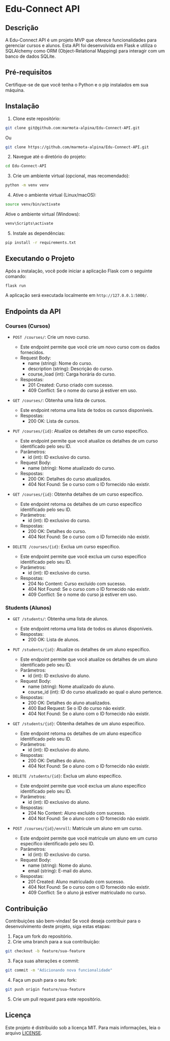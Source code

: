 # Edu-Connect API

## Descrição

A Edu-Connect API é um projeto MVP que oferece funcionalidades para gerenciar cursos e alunos. Esta API foi desenvolvida em Flask e utiliza o SQLAlchemy como ORM (Object-Relational Mapping) para interagir com um banco de dados SQLite.

## Pré-requisitos

Certifique-se de que você tenha o Python e o pip instalados em sua máquina.

## Instalação

1. Clone este repositório:

```bash
git clone git@github.com:marmota-alpina/Edu-Connect-API.git
```
Ou 

```bash
git clone https://github.com/marmota-alpina/Edu-Connect-API.git
```

2. Navegue até o diretório do projeto:

```bash
cd Edu-Connect-API
```

3. Crie um ambiente virtual (opcional, mas recomendado):

```bash
python -m venv venv
```

4. Ative o ambiente virtual (Linux/macOS):

```bash
source venv/bin/activate
```

Ative o ambiente virtual (Windows):

```bash
venv\Scripts\activate
```

5. Instale as dependências:

```bash
pip install -r requirements.txt
```

## Executando o Projeto

Após a instalação, você pode iniciar a aplicação Flask com o seguinte comando:

```bash
flask run
```

A aplicação será executada localmente em `http://127.0.0.1:5000/`.

## Endpoints da API

### Courses (Cursos)

- `POST /courses/`: Crie um novo curso.
  - Este endpoint permite que você crie um novo curso com os dados fornecidos.
  - Request Body:
    - name (string): Nome do curso.
    - description (string): Descrição do curso.
    - course_load (int): Carga horária do curso.
  - Respostas:
    - 201 Created: Curso criado com sucesso.
    - 409 Conflict: Se o nome do curso já estiver em uso.

- `GET /courses/`: Obtenha uma lista de cursos.
  - Este endpoint retorna uma lista de todos os cursos disponíveis.
  - Respostas:
    - 200 OK: Lista de cursos.

- `PUT /courses/{id}`: Atualize os detalhes de um curso específico.
  - Este endpoint permite que você atualize os detalhes de um curso identificado pelo seu ID.
  - Parâmetros:
    - id (int): ID exclusivo do curso.
  - Request Body:
    - name (string): Nome atualizado do curso.
  - Respostas:
    - 200 OK: Detalhes do curso atualizados.
    - 404 Not Found: Se o curso com o ID fornecido não existir.

- `GET /courses/{id}`: Obtenha detalhes de um curso específico.
  - Este endpoint retorna os detalhes de um curso específico identificado pelo seu ID.
  - Parâmetros:
    - id (int): ID exclusivo do curso.
  - Respostas:
    - 200 OK: Detalhes do curso.
    - 404 Not Found: Se o curso com o ID fornecido não existir.

- `DELETE /courses/{id}`: Exclua um curso específico.
  - Este endpoint permite que você exclua um curso específico identificado pelo seu ID.
  - Parâmetros:
    - id (int): ID exclusivo do curso.
  - Respostas:
    - 204 No Content: Curso excluído com sucesso.
    - 404 Not Found: Se o curso com o ID fornecido não existir.
    - 409 Conflict: Se o nome do curso já estiver em uso.

### Students (Alunos)

- `GET /students/`: Obtenha uma lista de alunos.
  - Este endpoint retorna uma lista de todos os alunos disponíveis.
  - Respostas:
    - 200 OK: Lista de alunos.

- `PUT /students/{id}`: Atualize os detalhes de um aluno específico.
  - Este endpoint permite que você atualize os detalhes de um aluno identificado pelo seu ID.
  - Parâmetros:
    - id (int): ID exclusivo do aluno.
  - Request Body:
    - name (string): Nome atualizado do aluno.
    - course_id (int): ID do curso atualizado ao qual o aluno pertence.
  - Respostas:
    - 200 OK: Detalhes do aluno atualizados.
    - 400 Bad Request: Se o ID do curso não existir.
    - 404 Not Found: Se o aluno com o ID fornecido não existir.

- `GET /students/{id}`: Obtenha detalhes de um aluno específico.
  - Este endpoint retorna os detalhes de um aluno específico identificado pelo seu ID.
  - Parâmetros:
    - id (int): ID exclusivo do aluno.
  - Respostas:
    - 200 OK: Detalhes do aluno.
    - 404 Not Found: Se o aluno com o ID fornecido não existir.

- `DELETE /students/{id}`: Exclua um aluno específico.
  - Este endpoint permite que você exclua um aluno específico identificado pelo seu ID.
  - Parâmetros:
    - id (int): ID exclusivo do aluno.
  - Respostas:
    - 204 No Content: Aluno excluído com sucesso.
    - 404 Not Found: Se o aluno com o ID fornecido não existir.

- `POST /courses/{id}/enroll`: Matricule um aluno em um curso.
  - Este endpoint permite que você matricule um aluno em um curso específico identificado pelo seu ID.
  - Parâmetros:
    - id (int): ID exclusivo do curso.
  - Request Body:
    - name (string): Nome do aluno.
    - email (string): E-mail do aluno.
  - Respostas:
    - 201 Created: Aluno matriculado com sucesso.
    - 404 Not Found: Se o curso com o ID fornecido não existir.
    - 409 Conflict: Se o aluno já estiver matriculado no curso.

## Contribuição

Contribuições são bem-vindas! Se você deseja contribuir para o desenvolvimento deste projeto, siga estas etapas:

1. Faça um fork do repositório.
2. Crie uma branch para a sua contribuição:

```bash
git checkout -b feature/sua-feature
```

3. Faça suas alterações e commit:

```bash
git commit -m "Adicionando nova funcionalidade"
```

4. Faça um push para o seu fork:

```bash
git push origin feature/sua-feature
```

5. Crie um pull request para este repositório.

## Licença

Este projeto é distribuído sob a licença MIT. Para mais informações, leia o arquivo [LICENSE](LICENSE.txt).

